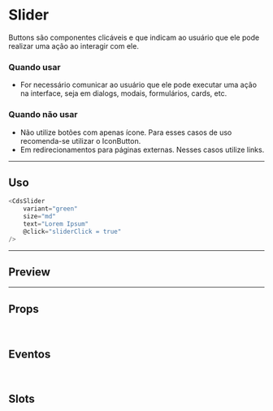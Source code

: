 # Slider

Buttons são componentes clicáveis e que indicam ao usuário que ele pode realizar uma ação ao interagir com ele.

### Quando usar

- For necessário comunicar ao usuário que ele pode executar uma ação na interface,
  seja em dialogs, modais, formulários, cards, etc.

### Quando não usar

- Não utilize botões com apenas ícone. Para esses casos de uso recomenda-se utilizar o IconButton.
- Em redirecionamentos para páginas externas. Nesses casos utilize links.

---

## Uso

```js
<CdsSlider
	variant="green"
	size="md"
	text="Lorem Ipsum"
	@click="sliderClick = true"
/>
```

---

## Preview

<PreviewBuilder
	:args
	:component="CdsSlider"
	:events="cdsSliderEvents"
/>

---

## Props

<APITable
	name="Slider"
	section="props"
/>
<br />

## Eventos

<APITable
	name="Slider"
	section="events"
/>
<br />

## Slots

<APITable
	name="Slider"
	section="slots"
/>

<script setup>
import CdsSlider from '@/components/Slider.vue';

const cdsSliderEvents = [
	'slider-click'
];
</script>
